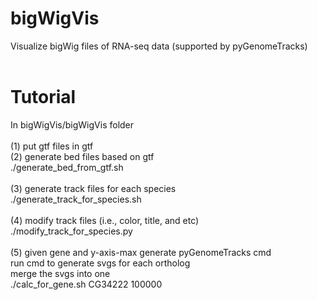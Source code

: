 # bigWigVis
Visualize bigWig files of RNA-seq data (supported by pyGenomeTracks)<br>
<br>
# Tutorial
In bigWigVis/bigWigVis folder<br>
<br>
(1) put gtf files in gtf<br>
(2) generate bed files based on gtf<br>
./generate_bed_from_gtf.sh<br>
<br>
(3) generate track files for each species<br>
./generate_track_for_species.sh<br>
<br>
(4) modify track files (i.e., color, title, and etc)<br>
./modify_track_for_species.py<br>
<br>
(5) given gene and y-axis-max generate pyGenomeTracks cmd<br>
run cmd to generate svgs for each ortholog<br>
merge the svgs into one<br>
./calc_for_gene.sh CG34222 100000<br>
<br>


